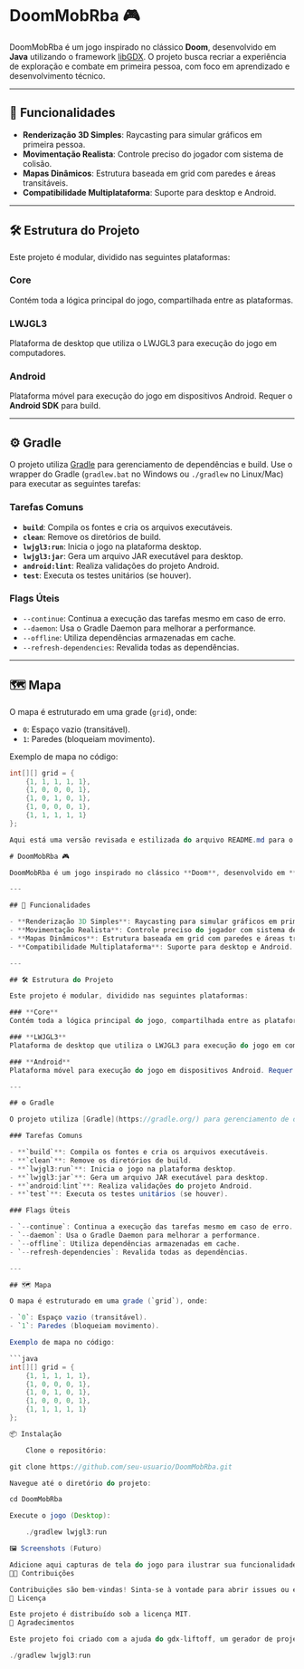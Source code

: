 # DoomMobRba 🎮

DoomMobRba é um jogo inspirado no clássico **Doom**, desenvolvido em **Java** utilizando o framework [libGDX](https://libgdx.com/). O projeto busca recriar a experiência de exploração e combate em primeira pessoa, com foco em aprendizado e desenvolvimento técnico.

---

## 🚀 Funcionalidades

- **Renderização 3D Simples**: Raycasting para simular gráficos em primeira pessoa.
- **Movimentação Realista**: Controle preciso do jogador com sistema de colisão.
- **Mapas Dinâmicos**: Estrutura baseada em grid com paredes e áreas transitáveis.
- **Compatibilidade Multiplataforma**: Suporte para desktop e Android.

---

## 🛠️ Estrutura do Projeto

Este projeto é modular, dividido nas seguintes plataformas:

### **Core**
Contém toda a lógica principal do jogo, compartilhada entre as plataformas.

### **LWJGL3**
Plataforma de desktop que utiliza o LWJGL3 para execução do jogo em computadores.

### **Android**
Plataforma móvel para execução do jogo em dispositivos Android. Requer o **Android SDK** para build.

---

## ⚙️ Gradle

O projeto utiliza [Gradle](https://gradle.org/) para gerenciamento de dependências e build. Use o wrapper do Gradle (`gradlew.bat` no Windows ou `./gradlew` no Linux/Mac) para executar as seguintes tarefas:

### Tarefas Comuns

- **`build`**: Compila os fontes e cria os arquivos executáveis.
- **`clean`**: Remove os diretórios de build.
- **`lwjgl3:run`**: Inicia o jogo na plataforma desktop.
- **`lwjgl3:jar`**: Gera um arquivo JAR executável para desktop.
- **`android:lint`**: Realiza validações do projeto Android.
- **`test`**: Executa os testes unitários (se houver).

### Flags Úteis

- `--continue`: Continua a execução das tarefas mesmo em caso de erro.
- `--daemon`: Usa o Gradle Daemon para melhorar a performance.
- `--offline`: Utiliza dependências armazenadas em cache.
- `--refresh-dependencies`: Revalida todas as dependências.

---

## 🗺️ Mapa

O mapa é estruturado em uma grade (`grid`), onde:

- `0`: Espaço vazio (transitável).
- `1`: Paredes (bloqueiam movimento).

Exemplo de mapa no código:

```java
int[][] grid = {
    {1, 1, 1, 1, 1},
    {1, 0, 0, 0, 1},
    {1, 0, 1, 0, 1},
    {1, 0, 0, 0, 1},
    {1, 1, 1, 1, 1}
};

Aqui está uma versão revisada e estilizada do arquivo README.md para o seu projeto DoomMobRba:

# DoomMobRba 🎮

DoomMobRba é um jogo inspirado no clássico **Doom**, desenvolvido em **Java** utilizando o framework [libGDX](https://libgdx.com/). O projeto busca recriar a experiência de exploração e combate em primeira pessoa, com foco em aprendizado e desenvolvimento técnico.

---

## 🚀 Funcionalidades

- **Renderização 3D Simples**: Raycasting para simular gráficos em primeira pessoa.
- **Movimentação Realista**: Controle preciso do jogador com sistema de colisão.
- **Mapas Dinâmicos**: Estrutura baseada em grid com paredes e áreas transitáveis.
- **Compatibilidade Multiplataforma**: Suporte para desktop e Android.

---

## 🛠️ Estrutura do Projeto

Este projeto é modular, dividido nas seguintes plataformas:

### **Core** 
Contém toda a lógica principal do jogo, compartilhada entre as plataformas.

### **LWJGL3** 
Plataforma de desktop que utiliza o LWJGL3 para execução do jogo em computadores.

### **Android** 
Plataforma móvel para execução do jogo em dispositivos Android. Requer o **Android SDK** para build.

---

## ⚙️ Gradle

O projeto utiliza [Gradle](https://gradle.org/) para gerenciamento de dependências e build. Use o wrapper do Gradle (`gradlew.bat` no Windows ou `./gradlew` no Linux/Mac) para executar as seguintes tarefas:

### Tarefas Comuns

- **`build`**: Compila os fontes e cria os arquivos executáveis.
- **`clean`**: Remove os diretórios de build.
- **`lwjgl3:run`**: Inicia o jogo na plataforma desktop.
- **`lwjgl3:jar`**: Gera um arquivo JAR executável para desktop.
- **`android:lint`**: Realiza validações do projeto Android.
- **`test`**: Executa os testes unitários (se houver).

### Flags Úteis

- `--continue`: Continua a execução das tarefas mesmo em caso de erro.
- `--daemon`: Usa o Gradle Daemon para melhorar a performance.
- `--offline`: Utiliza dependências armazenadas em cache.
- `--refresh-dependencies`: Revalida todas as dependências.

---

## 🗺️ Mapa

O mapa é estruturado em uma grade (`grid`), onde:

- `0`: Espaço vazio (transitável).
- `1`: Paredes (bloqueiam movimento).

Exemplo de mapa no código:

```java
int[][] grid = {
    {1, 1, 1, 1, 1},
    {1, 0, 0, 0, 1},
    {1, 0, 1, 0, 1},
    {1, 0, 0, 0, 1},
    {1, 1, 1, 1, 1}
};

📦 Instalação

    Clone o repositório:

git clone https://github.com/seu-usuario/DoomMobRba.git

Navegue até o diretório do projeto:

cd DoomMobRba

Execute o jogo (Desktop):

    ./gradlew lwjgl3:run

🖼️ Screenshots (Futuro)

Adicione aqui capturas de tela do jogo para ilustrar sua funcionalidade e aparência.
🧑‍💻 Contribuições

Contribuições são bem-vindas! Sinta-se à vontade para abrir issues ou enviar pull requests.
📜 Licença

Este projeto é distribuído sob a licença MIT.
🎉 Agradecimentos

Este projeto foi criado com a ajuda do gdx-liftoff, um gerador de projetos para libGDX.

./gradlew lwjgl3:run

